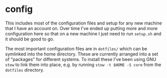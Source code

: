 config
======

This includes most of the configuration files and setup for any new machine
that I have an account on. Over time I've ended up putting more and more
configuration here so that on a new machine I just need to run `setup.sh` and
it should be good to go.

The most important configuration files are in `dotfiles/` which can be
symlinked into the home directory. These are currently arranged into a set of
"packages" for different systems. To install these I've been using GNU `stow`
to link them into place, e.g. by running `stow -t $HOME -S core` from the
`dotfiles` directory.

